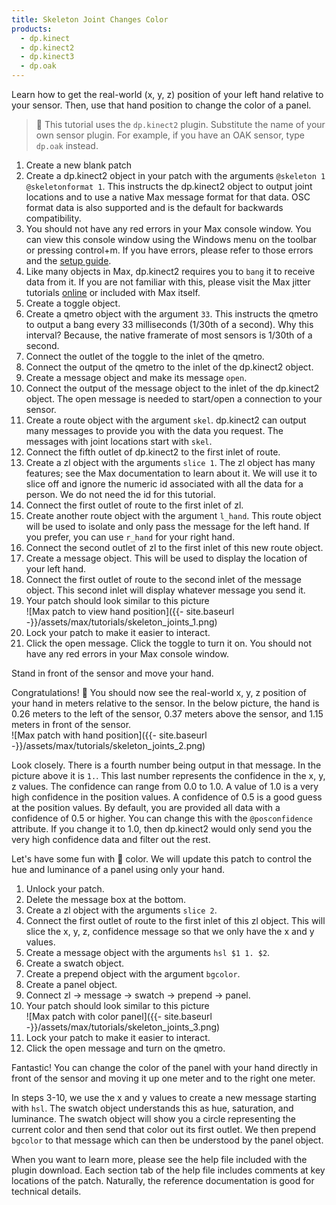 ```yaml
---
title: Skeleton Joint Changes Color
products:
  - dp.kinect
  - dp.kinect2
  - dp.kinect3
  - dp.oak
---
```


Learn how to get the real-world (x, y, z) position
of your left hand relative to your sensor. Then, use that hand position
to change the color of a panel.

> :memo: This tutorial uses the `dp.kinect2` plugin. Substitute the name of your own
> sensor plugin. For example, if you have an OAK sensor, type `dp.oak` instead.

1. Create a new blank patch
2. Create a dp.kinect2 object in your patch with the arguments `@skeleton 1 @skeletonformat 1`.
   This instructs the dp.kinect2 object to output joint locations and to use a native Max message
   format for that data. OSC format data is also supported and is the default for backwards
   compatibility.
3. You should not have any red errors in your Max console window. You can view this console window
   using the Windows menu on the toolbar or pressing control+m. If you have errors, please refer
   to those errors and the [setup guide](https://github.com/diablodale/dp.kinect2/wiki#setup-guide).
4. Like many objects in Max, dp.kinect2 requires you to `bang` it to receive data from it.
   If you are not familiar with this, please visit the Max jitter tutorials
   [online](https://docs.cycling74.com/max8/tutorials/jitindex) or included with Max itself.
5. Create a toggle object.
6. Create a qmetro object with the argument `33`. This instructs the qmetro to output a bang
   every 33 milliseconds (1/30th of a second). Why this interval? Because, the native framerate
   of most sensors is 1/30th of a second.
7. Connect the outlet of the toggle to the inlet of the qmetro.
8. Connect the output of the qmetro to the inlet of the dp.kinect2 object.
9. Create a message object and make its message `open`.
10. Connect the output of the message object to the inlet of the dp.kinect2 object.
    The open message is needed to start/open a connection to your sensor.
11. Create a route object with the argument `skel`. dp.kinect2 can output many messages
    to provide you with the data you request. The messages with joint locations start with `skel`.
12. Connect the fifth outlet of dp.kinect2 to the first inlet of route.
13. Create a zl object with the arguments `slice 1`. The zl object has many features; see the
    Max documentation to learn about it. We will use it to slice off and ignore the numeric id
    associated with all the data for a person. We do not need the id for this tutorial.
14. Connect the first outlet of route to the first inlet of zl.
15. Create another route object with the argument `l_hand`. This route object will be used
    to isolate and only pass the message for the left hand. If you prefer, you can
    use `r_hand` for your right hand.
16. Connect the second outlet of zl to the first inlet of this new route object.
17. Create a message object. This will be used to display the location of your left hand.
18. Connect the first outlet of route to the second inlet of the message object.
    This second inlet will display whatever message you send it.
19. Your patch should look similar to this picture  
    ![Max patch to view hand position]({{- site.baseurl -}}/assets/max/tutorials/skeleton_joints_1.png)
20. Lock your patch to make it easier to interact.
21. Click the open message. Click the toggle to turn it on. You should not have any red errors
    in your Max console window.

Stand in front of the sensor and move your hand.

Congratulations! :tada: You should now see the real-world x, y, z position of your hand in meters
relative to the sensor. In the below picture, the hand is 0.26 meters to the left of the
sensor, 0.37 meters above the sensor, and 1.15 meters in front of the sensor.  
![Max patch with hand position]({{- site.baseurl -}}/assets/max/tutorials/skeleton_joints_2.png)

Look closely. There is a fourth number being output in that message. In the picture above
it is `1.`. This last number represents the confidence in the x, y, z values. The confidence
can range from 0.0 to 1.0. A value of 1.0 is a very high confidence in the position values.
A confidence of 0.5 is a good guess at the position values. By default, you are provided
all data with a confidence of 0.5 or higher. You can change this with the
`@posconfidence` attribute. If you change it to 1.0, then dp.kinect2 would only send you
the very high confidence data and filter out the rest.

Let's have some fun with :art: color. We will update this patch to control the hue and
luminance of a panel using only your hand.

1. Unlock your patch.
2. Delete the message box at the bottom.
3. Create a zl object with the arguments `slice 2`.
4. Connect the first outlet of route to the first inlet of this zl object. This will slice
   the x, y, z, confidence message so that we only have the x and y values.
5. Create a message object with the arguments `hsl $1 1. $2`.
6. Create a swatch object.
7. Create a prepend object with the argument `bgcolor`.
8. Create a panel object.
9. Connect zl -> message -> swatch -> prepend -> panel.
10. Your patch should look similar to this picture  
    ![Max patch with color panel]({{- site.baseurl -}}/assets/max/tutorials/skeleton_joints_3.png)
11. Lock your patch to make it easier to interact.
12. Click the open message and turn on the qmetro.

Fantastic! You can change the color of the panel with your hand directly in front
of the sensor and moving it up one meter and to the right one meter.

In steps 3-10, we use the x and y values to create a new message starting with `hsl`.
The swatch object understands this as hue, saturation, and luminance. The swatch object
will show you a circle representing the current color and then send that color out its
first outlet. We then prepend `bgcolor` to that message which can then be understood
by the panel object.

When you want to learn more, please see the help file included with the plugin download.
Each section tab of the help file includes comments at key locations of the patch.
Naturally, the reference documentation is good for technical details.
